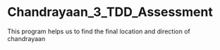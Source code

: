 # Chandrayaan_3_TDD_Assessment
This program helps us to find the final location and direction of chandrayaan
